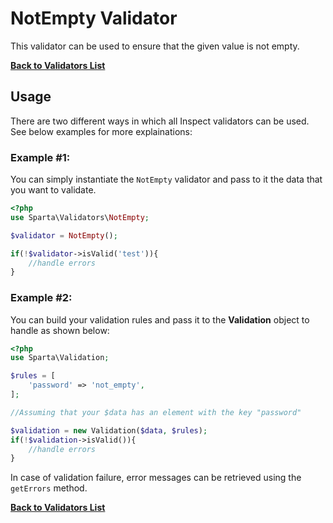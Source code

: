
# NotEmpty Validator 

This validator can be used to ensure that the given value is not empty. 

[**Back to Validators List**](./reference.md#validators-list)

## Usage
There are two different ways in which all Inspect validators can be used. See below examples for more explainations:

### Example #1:
You can simply instantiate the `NotEmpty` validator and pass to it the data that you want to validate. 

```php
<?php
use Sparta\Validators\NotEmpty;

$validator = NotEmpty();

if(!$validator->isValid('test')){ 
	//handle errors
}
```

### Example #2:
You can build your validation rules and pass it to the __Validation__ object to handle as shown below:

```php
<?php
use Sparta\Validation;

$rules = [
	'password' => 'not_empty',
];

//Assuming that your $data has an element with the key "password"

$validation = new Validation($data, $rules);
if(!$validation->isValid()){
	//handle errors
}

```
In case of validation failure, error messages can be retrieved using the `getErrors` method.

[**Back to Validators List**](./reference.md#validators-list)
